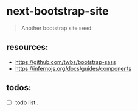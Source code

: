 # next-bootstrap-site
> Another bootstrap site seed.


## resources:
+ https://github.com/twbs/bootstrap-sass
+ https://infernojs.org/docs/guides/components

## todos:
- [ ] todo list..
